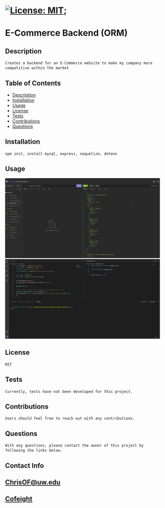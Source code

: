 

# [![License: MIT](https://img.shields.io/badge/License-MIT-yellow.svg)](https://opensource.org/licenses/MIT);

# E-Commerce Backend (ORM)


## Description
    Creates a backend for an E-Commerce website to make my company more competitive within the market

## Table of Contents

* [Description](#description)
* [Installation](#installation)
* [Usage](#usage)
* [License](#license)
* [Tests](#tests)
* [Contributions](#contributions)
* [Questions](#questions)


## Installation
    npm init, install mysql, express, sequelize, dotenv

## Usage
   ![gif displaying get paths](https://github.com/Cofeight/orm-ecommerce/blob/main/assets/get-paths.gif)
   ![server/seeding gifs](https://github.com/Cofeight/orm-ecommerce/blob/main/assets/sqlseed-server.gif)

## License
    MIT

## Tests
    Currently, tests have not been developed for this project.
    
## Contributions
    Users should feel free to reach out with any contributions.


## Questions
    With any questions, please contact the owner of this project by following the links below.

## Contact Info

## [ChrisOF@uw.edu](mailto:ChrisOF@uw.edu)

## [Cofeight](https://github.com/Cofeight)
    
